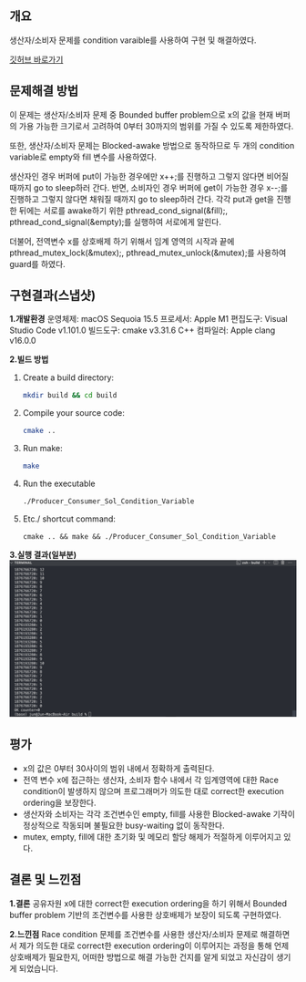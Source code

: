 ## 개요
생산자/소비자 문제를 condition varaible를 사용하여 구현 및 해결하였다.

[깃허브 바로가기](https://github.com/logicallaw/INHA_OperatingSystem_003/tree/main/src/producer_consumer_problems)

## 문제해결 방법
이 문제는 생산자/소비자 문제 중 Bounded buffer problem으로 x의 값을 현재 버퍼의 가용 가능한 크기로서 고려하여 0부터 30까지의 범위를 가질 수 있도록 제한하였다.

또한, 생산자/소비자 문제는 Blocked-awake 방법으로 동작하므로 두 개의 condition variable로 empty와 fill 변수를 사용하였다.

생산자인 경우 버퍼에 put이 가능한 경우에만 x++;를 진행하고 그렇지 않다면 비어질 때까지 go to sleep하러 간다. 반면, 소비자인 경우 버퍼에 get이 가능한 경우 x--;를 진행하고 그렇지 않다면 채워질 때까지 go to sleep하러 간다. 각각 put과 get을 진행한 뒤에는 서로를 awake하기 위한 pthread_cond_signal(&fill);, pthread_cond_signal(&empty);를 실행하여 서로에게 알린다.

더불어, 전역변수 x를 상호배제 하기 위해서 임계 영역의 시작과 끝에 pthread_mutex_lock(&mutex);, pthread_mutex_unlock(&mutex);를 사용하여 guard를 하였다.

## 구현결과(스냅샷)
**1.개발환경**
운영체제: macOS Sequoia 15.5
프로세서: Apple M1
편집도구: Visual Studio Code v1.101.0
빌드도구: cmake v3.31.6
C++ 컴파일러: Apple clang v16.0.0

**2.빌드 방법**
1. Create a build directory:
   ```bash
   mkdir build && cd build
   ```

2. Compile your source code:
   ```bash
   cmake ..
   ```

3. Run make:
   ```bash
   make
   ```

4. Run the executable
    ```bash
    ./Producer_Consumer_Sol_Condition_Variable
    ```

5. Etc./ shortcut command:
   ```
   cmake .. && make && ./Producer_Consumer_Sol_Condition_Variable
   ```

**3.실행 결과(일부분)**
![실행결과](./producer_consumer_sol_snapshot.png)

## 평가
- x의 값은 0부터 30사이의 범위 내에서 정확하게 출력된다.
- 전역 변수 x에 접근하는 생산자, 소비자 함수 내에서 각 임계영역에 대한 Race condition이 발생하지 않으며 프로그래머가 의도한 대로 correct한 execution ordering을 보장한다.
- 생산자와 소비자는 각각 조건변수인 empty, fill를 사용한 Blocked-awake 기작이 정상적으로 작동되며 불필요한 busy-waiting 없이 동작한다.
- mutex, empty, fill에 대한 초기화 및 메모리 할당 해제가 적절하게 이루어지고 있다.

## 결론 및 느낀점
**1.결론**
공유자원 x에 대한 correct한 execution ordering을 하기 위해서 Bounded buffer problem 기반의 조건변수를 사용한 상호배제가 보장이 되도록 구현하였다.

**2.느낀점**
Race condition 문제를 조건변수를 사용한 생산자/소비자 문제로 해결하면서 제가 의도한 대로 correct한 execution ordering이 이루어지는 과정을 통해 언제 상호배제가 필요한지, 어떠한 방법으로 해결 가능한 건지를 알게 되었고 자신감이 생기게 되었습니다.